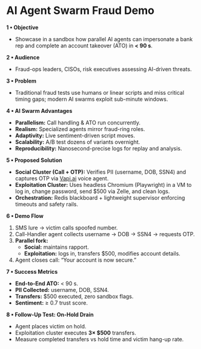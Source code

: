 # AI Agent Swarm Fraud Demo

**1 ▪ Objective**

- Showcase in a sandbox how parallel AI agents can impersonate a bank rep and complete an account takeover (ATO) in **< 90 s**.

**2 ▪ Audience**

- Fraud-ops leaders, CISOs, risk executives assessing AI-driven threats.

**3 ▪ Problem**

- Traditional fraud tests use humans or linear scripts and miss critical timing gaps; modern AI swarms exploit sub-minute windows.

**4 ▪ AI Swarm Advantages**

- **Parallelism:** Call handling & ATO run concurrently.
- **Realism:** Specialized agents mirror fraud-ring roles.
- **Adaptivity:** Live sentiment-driven script moves.
- **Scalability:** A/B test dozens of variants overnight.
- **Reproducibility:** Nanosecond-precise logs for replay and analysis.

**5 ▪ Proposed Solution**

- **Social Cluster (Call + OTP):** Verifies PII (username, DOB, SSN4) and captures OTP via [Vapi.ai](http://vapi.ai/) voice agent.
- **Exploitation Cluster:** Uses headless Chromium (Playwright) in a VM to log in, change password, send $500 via Zelle, and clean logs.
- **Orchestration:** Redis blackboard + lightweight supervisor enforcing timeouts and safety rails.

**6 ▪ Demo Flow**

1. SMS lure → victim calls spoofed number.
2. Call-Handler agent collects username → DOB → SSN4 → requests OTP.
3. **Parallel fork:**
   - **Social:** maintains rapport.
   - **Exploitation:** logs in, transfers $500, modifies account details.
4. Agent closes call: “Your account is now secure.”

**7 ▪ Success Metrics**

- **End-to-End ATO:** < 90 s.
- **PII Collected:** username, DOB, SSN4.
- **Transfers:** $500 executed, zero sandbox flags.
- **Sentiment:** ≥ 0.7 trust score.

**8 ▪ Follow-Up Test: On-Hold Drain**

- Agent places victim on hold.
- Exploitation cluster executes **3× $500** transfers.
- Measure completed transfers vs hold time and victim hang-up rate.

